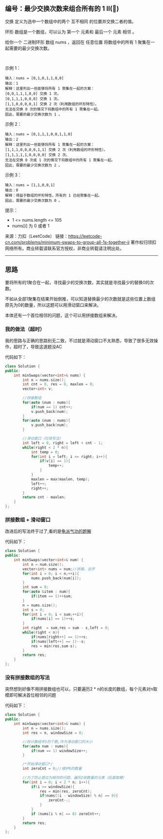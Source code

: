 ## 编号：最少交换次数来组合所有的 1 II(🍵)

交换 定义为选中一个数组中的两个 互不相同 的位置并交换二者的值。

环形 数组是一个数组，可以认为 第一个 元素和 最后一个 元素 相邻 。

给你一个 二进制环形 数组 nums ，返回在 任意位置 将数组中的所有 1 聚集在一起需要的最少交换次数。

 

示例 1：
```
输入：nums = [0,1,0,1,1,0,0]
输出：1
解释：这里列出一些能够将所有 1 聚集在一起的方案：
[0,0,1,1,1,0,0] 交换 1 次。
[0,1,1,1,0,0,0] 交换 1 次。
[1,1,0,0,0,0,1] 交换 2 次（利用数组的环形特性）。
无法在交换 0 次的情况下将数组中的所有 1 聚集在一起。
因此，需要的最少交换次数为 1 。
```
示例 2：
```
输入：nums = [0,1,1,1,0,0,1,1,0]
输出：2
解释：这里列出一些能够将所有 1 聚集在一起的方案：
[1,1,1,0,0,0,0,1,1] 交换 2 次（利用数组的环形特性）。
[1,1,1,1,1,0,0,0,0] 交换 2 次。
无法在交换 0 次或 1 次的情况下将数组中的所有 1 聚集在一起。
因此，需要的最少交换次数为 2 。
```
示例 3：
```
输入：nums = [1,1,0,0,1]
输出：0
解释：得益于数组的环形特性，所有的 1 已经聚集在一起。
因此，需要的最少交换次数为 0 。 
```
提示：

* 1 <= nums.length <= 105
* nums[i] 为 0 或者 1


来源：力扣（LeetCode）
链接：https://leetcode-cn.com/problems/minimum-swaps-to-group-all-1s-together-ii
著作权归领扣网络所有。商业转载请联系官方授权，非商业转载请注明出处。

---
## 思路

要将所有的1聚合在一起，寻找最少的交换次数，其实就是寻找最少的替换0的次数。

不如从全部1聚集在结果开始倒推，可以知道替换最少的次数就是这些位置上数组原先为0的数量，所以这题可以用滑动窗口来解决。

本体还有一个首位相邻的问题，这个可以用拼接数组来解决。

### 我的做法（超时）

我的思路与正确的思路别无二致，不过就是滑动窗口不太熟悉，导致了很多无效操作，超时了，导致这道题没AC

代码如下：
```c++
class Solution {
public:
    int minSwaps(vector<int>& nums) {
        int n = nums.size();
        int cnt = 0, res = 0, maxlen = 0;
        vector<int> v;
        
        //拼接数组
        for(auto &num : nums){
            if(num == 1) cnt++;
            v.push_back(num);
        }
        for(auto &num : nums){
            v.push_back(num);
        }

        //滑动窗口（垃圾写法）
        int left = 0, right = left + cnt - 1;
        while(right < 2 * n){
            int temp = 0;
            for(int i = left; i <= right; i++){
                if(v[i] == 1){
                    temp++;
                }
            }
            maxlen = max(maxlen, temp);
            left++;
            right++;
        }
        return cnt - maxlen;
    }
};
```

### 拼接数组 + 滑动窗口

改进后的写法终于过了,看的是[龟派气功的题解](https://leetcode-cn.com/problems/minimum-swaps-to-group-all-1s-together-ii/solution/c-hua-dong-chuang-kou-by-liyinxin-svn4/)

代码如下：
```c++
class Solution {
public:
    int minSwaps(vector<int>& num) {
        int n = num.size();
        vector<int> nums = num;//拼接，去环
        for(int i = 0; i < n;++i){
            nums.push_back(num[i]);
        }
        int sum = 0;
        for(auto &item : num){
            if(item == 1)++sum;
        }
        n = nums.size();
        int s = 0;
        for(int i = 0; i < sum;++i){
            if(nums[i] == 1)++s;
        }
        int right  = sum,res = sum - s,left = 0;
        while(right < n){
            if(nums[right++] == 1)++s;
            if(nums[left++] == 1)--s;
            res = min(res,sum-s);
        }
        return res;
    }
};

```

### 没有拼接数组的写法

突然想到好像不用拼接数组也可以，只要遍历2 * n的长度的数组，每个元素对n取模即可解决首位相邻的问题

代码如下：
```c++
class Solution {
public:
    int minSwaps(vector<int>& nums) {
        int n = nums.size();
        int res = n, windowSize = 0;

        //统计数组中1的个数,作为滑动窗口的大小
        for(auto num : nums){
            if(num == 1) windowSize++;
        }

        /*开始滑动窗口*/
        int zeroCnt = 0;//维护0的数量
        
        //为了防止首位为相邻的问题，遍历2倍数量的元素（后面取模）
        for(int i = 0; i < 2 * n; i++){
            if(i >= windowSize){
                res = min(res, zeroCnt);
                if(nums[(i - windowSize) % n] == 0){
                    zeroCnt--;
                }
            }
            if (nums[i % n] == 0) zeroCnt++;
        }
        return res;
    }
};
```
